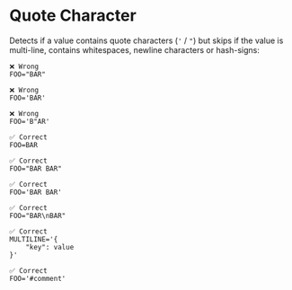 # Quote Character

Detects if a value contains quote characters (`'` / `"`) but skips if the value is multi-line, contains whitespaces, newline characters or hash-signs:

```env
❌ Wrong
FOO="BAR"

❌ Wrong
FOO='BAR'

❌ Wrong
FOO='B"AR'

✅ Correct
FOO=BAR

✅ Correct
FOO="BAR BAR"

✅ Correct
FOO='BAR BAR'

✅ Correct
FOO="BAR\nBAR"

✅ Correct
MULTILINE='{
    "key": value
}'

✅ Correct
FOO='#comment'
```
